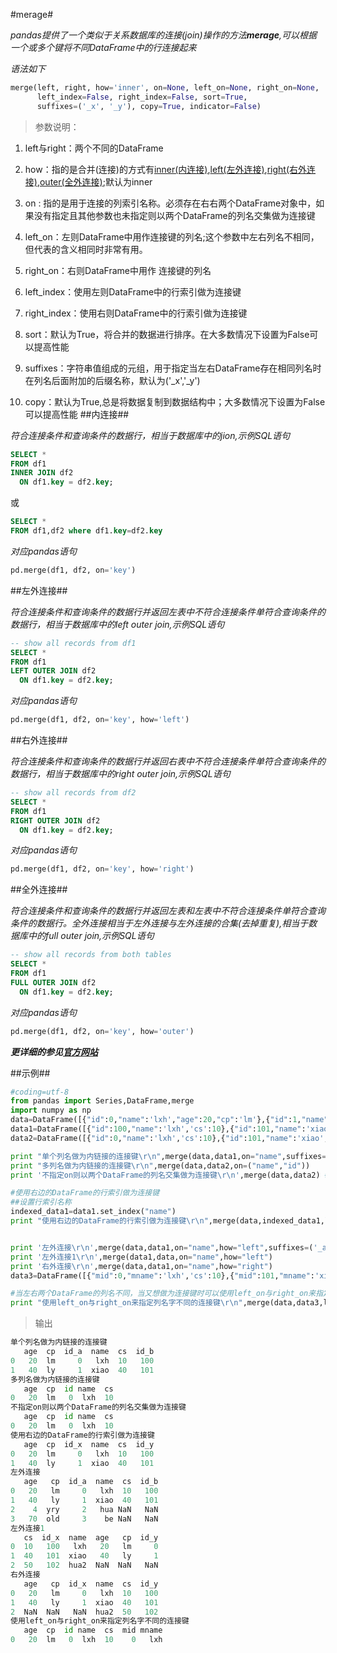 #merage#

<em>pandas提供了一个类似于关系数据库的连接(join)操作的方法<Strong>merage</Strong>,可以根据一个或多个键将不同DataFrame中的行连接起来</em>

<em>语法如下</em>

```python
merge(left, right, how='inner', on=None, left_on=None, right_on=None,
      left_index=False, right_index=False, sort=True,
      suffixes=('_x', '_y'), copy=True, indicator=False)
```

>参数说明：

1. left与right：两个不同的DataFrame

2. how：指的是合并(连接)的方式有[inner(内连接)](#内连接),[left(左外连接)](#左外连接),[right(右外连接)](#右外连接),[outer(全外连接)](#全外连接);默认为inner

3. on : 指的是用于连接的列索引名称。必须存在右右两个DataFrame对象中，如果没有指定且其他参数也未指定则以两个DataFrame的列名交集做为连接键

4. left_on：左则DataFrame中用作连接键的列名;这个参数中左右列名不相同，但代表的含义相同时非常有用。

5. right_on：右则DataFrame中用作 连接键的列名

6. left_index：使用左则DataFrame中的行索引做为连接键
7. right_index：使用右则DataFrame中的行索引做为连接键
8. sort：默认为True，将合并的数据进行排序。在大多数情况下设置为False可以提高性能
9. suffixes：字符串值组成的元组，用于指定当左右DataFrame存在相同列名时在列名后面附加的后缀名称，默认为('_x','_y')
10. copy：默认为True,总是将数据复制到数据结构中；大多数情况下设置为False可以提高性能
##内连接##

<em>符合连接条件和查询条件的数据行，相当于数据库中的jion,示例SQL语句 </em>

```sql
SELECT *
FROM df1
INNER JOIN df2
  ON df1.key = df2.key;
```
或
```sql
SELECT *
FROM df1,df2 where df1.key=df2.key
```

<em>对应pandas语句</em>

```python
pd.merge(df1, df2, on='key')
```


##左外连接##

<em>符合连接条件和查询条件的数据行并返回左表中不符合连接条件单符合查询条件的数据行，相当于数据库中的left outer join,示例SQL语句 </em>
```sql
-- show all records from df1
SELECT *
FROM df1
LEFT OUTER JOIN df2
  ON df1.key = df2.key;
```

<em>对应pandas语句</em>

```python
pd.merge(df1, df2, on='key', how='left')
```

##右外连接##

<em>符合连接条件和查询条件的数据行并返回右表中不符合连接条件单符合查询条件的数据行，相当于数据库中的right outer join,示例SQL语句 </em>

```sql
-- show all records from df2
SELECT *
FROM df1
RIGHT OUTER JOIN df2
  ON df1.key = df2.key;
```
<em>对应pandas语句</em>

```python
pd.merge(df1, df2, on='key', how='right')
```


##全外连接##

<em>符合连接条件和查询条件的数据行并返回左表和左表中不符合连接条件单符合查询条件的数据行。全外连接相当于左外连接与左外连接的合集(去掉重复),相当于数据库中的full outer join,示例SQL语句 </em>

```sql
-- show all records from both tables
SELECT *
FROM df1
FULL OUTER JOIN df2
  ON df1.key = df2.key;
```
<em>对应pandas语句</em>

```python
pd.merge(df1, df2, on='key', how='outer')
```
***更详细的参见[官方网站](http://pandas.pydata.org/pandas-docs/stable/comparison_with_sql.html#compare-with-sql-join)***


##示例##
```python
#coding=utf-8
from pandas import Series,DataFrame,merge
import numpy as np
data=DataFrame([{"id":0,"name":'lxh',"age":20,"cp":'lm'},{"id":1,"name":'xiao',"age":40,"cp":'ly'},{"id":2,"name":'hua',"age":4,"cp":'yry'},{"id":3,"name":'be',"age":70,"cp":'old'}])
data1=DataFrame([{"id":100,"name":'lxh','cs':10},{"id":101,"name":'xiao','cs':40},{"id":102,"name":'hua2','cs':50}])
data2=DataFrame([{"id":0,"name":'lxh','cs':10},{"id":101,"name":'xiao','cs':40},{"id":102,"name":'hua2','cs':50}])

print "单个列名做为内链接的连接键\r\n",merge(data,data1,on="name",suffixes=('_a','_b'))
print "多列名做为内链接的连接键\r\n",merge(data,data2,on=("name","id"))
print '不指定on则以两个DataFrame的列名交集做为连接键\r\n',merge(data,data2) #这里使用了id与name

#使用右边的DataFrame的行索引做为连接键
##设置行索引名称
indexed_data1=data1.set_index("name")
print "使用右边的DataFrame的行索引做为连接键\r\n",merge(data,indexed_data1,left_on='name',right_index=True)


print '左外连接\r\n',merge(data,data1,on="name",how="left",suffixes=('_a','_b'))
print '左外连接1\r\n',merge(data1,data,on="name",how="left")
print '右外连接\r\n',merge(data,data1,on="name",how="right")
data3=DataFrame([{"mid":0,"mname":'lxh','cs':10},{"mid":101,"mname":'xiao','cs':40},{"mid":102,"mname":'hua2','cs':50}])

#当左右两个DataFrame的列名不同，当又想做为连接键时可以使用left_on与right_on来指定连接键
print "使用left_on与right_on来指定列名字不同的连接键\r\n",merge(data,data3,left_on=["name","id"],right_on=["mname","mid"])
```
>输出 

```python
单个列名做为内链接的连接键
   age  cp  id_a  name  cs  id_b
0   20  lm     0   lxh  10   100
1   40  ly     1  xiao  40   101
多列名做为内链接的连接键
   age  cp  id name  cs
0   20  lm   0  lxh  10
不指定on则以两个DataFrame的列名交集做为连接键
   age  cp  id name  cs
0   20  lm   0  lxh  10
使用右边的DataFrame的行索引做为连接键
   age  cp  id_x  name  cs  id_y
0   20  lm     0   lxh  10   100
1   40  ly     1  xiao  40   101
左外连接
   age   cp  id_a  name  cs  id_b
0   20   lm     0   lxh  10   100
1   40   ly     1  xiao  40   101
2    4  yry     2   hua NaN   NaN
3   70  old     3    be NaN   NaN
左外连接1
   cs  id_x  name  age   cp  id_y
0  10   100   lxh   20   lm     0
1  40   101  xiao   40   ly     1
2  50   102  hua2  NaN  NaN   NaN
右外连接
   age   cp  id_x  name  cs  id_y
0   20   lm     0   lxh  10   100
1   40   ly     1  xiao  40   101
2  NaN  NaN   NaN  hua2  50   102
使用left_on与right_on来指定列名字不同的连接键
   age  cp  id name  cs  mid mname
0   20  lm   0  lxh  10    0   lxh
```
